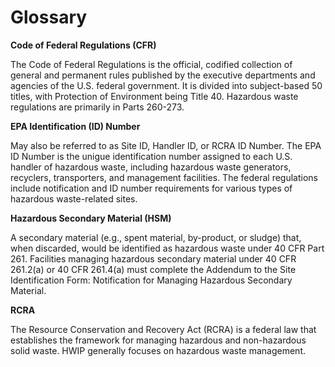 # Glossary

**Code of Federal Regulations (CFR)**

The Code of Federal Regulations is the official, codified collection of general and permanent rules published by the executive departments and agencies of the U.S. federal government. It is divided into subject-based 50 titles, with Protection of Environment being Title 40. Hazardous waste regulations are primarily in Parts 260-273.

**EPA Identification (ID) Number**

May also be referred to as Site ID, Handler ID, or RCRA ID Number. The EPA ID Number is the unigue identification number assigned to each U.S. handler of hazardous waste, including hazardous waste generators, recyclers, transporters, and management facilities. The federal regulations include notification and ID number requirements for various types of hazardous waste-related sites.

**Hazardous Secondary Material (HSM)**

A secondary material (e.g., spent material, by-product, or sludge) that, when discarded, would be identified as hazardous waste under 40 CFR Part 261. Facilities managing hazardous secondary material under 40 CFR 261.2(a) or 40 CFR 261.4(a) must complete the Addendum to the Site Identification Form: Notification for Managing Hazardous Secondary Material.

**RCRA**

The Resource Conservation and Recovery Act (RCRA) is a federal law that establishes the framework for managing hazardous and non-hazardous solid waste. HWIP generally focuses on hazardous waste management.
